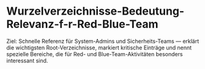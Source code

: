 # Wurzelverzeichnisse-Bedeutung-Relevanz-f-r-Red-Blue-Team
Ziel: Schnelle Referenz für System-Admins und Sicherheits-Teams — erklärt die wichtigsten Root-Verzeichnisse, markiert kritische Einträge und nennt spezielle Bereiche, die für Red- und Blue-Team-Aktivitäten besonders interessant sind.
